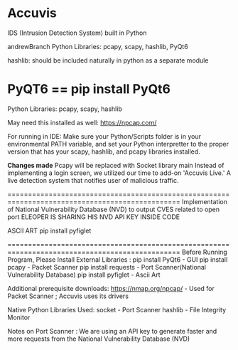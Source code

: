 # Accuvis
IDS (Intrusion Detection System) built in Python


andrewBranch
Python Libraries: pcapy, scapy, hashlib, PyQt6


hashlib:
should be included naturally in python as a separate module

PyQT6 == pip install PyQt6
=======
Python Libraries: pcapy, scapy, hashlib

May need this installed as well: https://npcap.com/

For running in IDE: Make sure your Python/Scripts folder is in your environmental PATH variable, and set your Python interpretter to the proper version that has your scapy, hashlib, and pcapy libraries installed. 

**Changes made**
Pcapy will be replaced with Socket library
main
Instead of implementing a login screen, we utilized our time to add-on 'Accuvis Live.' A live detection system that notifies user of malicious traffic.

================================================================================================
Implementation of National Vulnerability Database (NVD) to output CVES related to open port
ELEOPER IS SHARING HIS NVD API KEY INSIDE CODE 

ASCII ART 
pip install pyfiglet

================================================================================================
Before Running Program, Please Install External Libraries :
pip install PyQt6    - GUI
pip install pcapy    - Packet Scanner
pip install requests - Port Scanner(National Vulnerability Database)
pip install pyfiglet - Ascii Art

Additional prerequisite downloads:
https://nmap.org/npcap/ - Used for Packet Scanner ; Accuvis uses its drivers

Native Python Libraries Used:
socket  - Port Scanner
hashlib - File Integrity Monitor

Notes on Port Scanner :
We are using an API key to generate faster and more requests from the National Vulnerability Database (NVD)